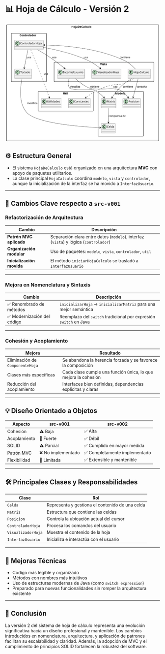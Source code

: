 
# 📊 Hoja de Cálculo - Versión 2

<div align="center">
  <img src="/images/modelosUML/DiagramaClasesSrc2.svg" alt="Diagrama de Clases">
</div>

## ⚙️ Estructura General

- El sistema `HojaDeCalculo` está organizado en una arquitectura **MVC** con apoyo de paquetes utilitarios.
- La clase principal `HojaCalculo` coordina `modelo`, `vista` y `controlador`, aunque la inicialización de la interfaz se ha movido a `InterfazUsuario`.

---

## 🔄 Cambios Clave respecto a `src-v001`

###  Refactorización de Arquitectura

| Cambio | Descripción |
|--------|-------------|
| **Patrón MVC aplicado** | Separación clara entre datos (`modelo`), interfaz (`vista`) y lógica (`controlador`) |
| **Organización modular** | Uso de paquetes: `modelo`, `vista`, `controlador`, `util` |
| **Inicialización movida** | El método `iniciarHojaCalculo` se trasladó a `InterfazUsuario` |

---

###  Mejora en Nomenclatura y Sintaxis

| Cambio | Descripción |
|--------|-------------|
| ✅ Renombrado de métodos | `inicializarHoja` → `inicializarMatriz` para una mejor semántica |
| ✅ Modernización del código | Reemplazo del `switch` tradicional por expresión `switch` en Java |

---

###  Cohesión y Acoplamiento

| Mejora | Resultado |
|--------|----------|
| Eliminación de `ComponenteHoja` | Se abandona la herencia forzada y se favorece la composición |
| Clases más específicas | Cada clase cumple una función única, lo que mejora la cohesión |
| Reducción del acoplamiento | Interfaces bien definidas, dependencias explícitas y claras |

---

## 💡 Diseño Orientado a Objetos

| Aspecto | src-v001 | src-v002 |
|--------|----------|----------|
| Cohesión | ⚠️ Baja | ✅ Alta |
| Acoplamiento | 🔴 Fuerte | ✅ Débil |
| SOLID | ⚠️ Parcial | ✅ Cumplido en mayor medida |
| Patrón MVC | ❌ No implementado | ✅ Completamente implementado |
| Flexibilidad | 🔴 Limitada | ✅ Extensible y mantenible |

---

## 🛠️ Principales Clases y Responsabilidades

| Clase | Rol |
|-------|-----|
| `Celda` | Representa y gestiona el contenido de una celda |
| `Matriz` | Estructura que contiene las celdas |
| `Posicion` | Controla la ubicación actual del cursor |
| `ControladorHoja` | Procesa los comandos del usuario |
| `VisualizadorHoja` | Muestra el contenido de la hoja |
| `InterfazUsuario` | Inicializa e interactúa con el usuario |

---

## 📌 Mejoras Técnicas

-  Código más legible y organizado
-  Métodos con nombres más intuitivos
-  Uso de estructuras modernas de Java (como `switch expression`)
-  Preparado para nuevas funcionalidades sin romper la arquitectura existente

---

## 🚀 Conclusión

La versión 2 del sistema de hoja de cálculo representa una evolución significativa hacia un diseño profesional y mantenible. Los cambios introducidos en nomenclatura, arquitectura, y aplicación de patrones facilitan su escalabilidad y claridad. Además, la adopción de MVC y el cumplimiento de principios SOLID fortalecen la robustez del software.


